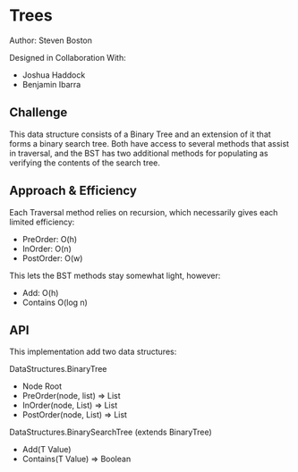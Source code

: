 # Trees

Author: Steven Boston

Designed in Collaboration With:

- Joshua Haddock
- Benjamin Ibarra

## Challenge

This data structure consists of a Binary Tree and an extension of it that forms a binary search tree. Both have access to several methods that assist in traversal, and the BST has two additional methods for populating as verifying the contents of the search tree. 

## Approach & Efficiency

Each Traversal method relies on recursion, which necessarily gives each limited efficiency:

- PreOrder: O(h)
- InOrder: O(n)
- PostOrder: O(w)

This lets the BST methods stay somewhat light, however:

- Add: O(h)
- Contains O(log n)

## API

This implementation add two data structures:

DataStructures.BinaryTree<T>

- Node<T> Root
- PreOrder(node<T>, list<T>) => List<T>
- InOrder(node<T>, List<T>) => List<T>
- PostOrder(node<T>, List<T>) => List<T>

DataStructures.BinarySearchTree<T> (extends BinaryTree)

- Add(T Value)
- Contains(T Value) => Boolean
